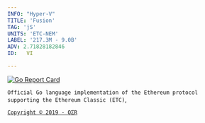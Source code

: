 ```yaml
---
INFO: "Hyper-V"
TITLE: 'Fusion'
TAG: 'jS'
UNITS: 'ETC-NEM'
LABEL: '217.3M - 9.0B'
ADV: 2.71828182846
ID:   VI

---
```

[![Go Report Card](https://goreportcard.com/badge/github.com/ethereumproject/go-ethereum)](https://goreportcard.com/report/github.com/ethereumproject/go-ethereum)

`Official Go language implementation of the Ethereum protocol supporting the Ethereum Classic (ETC)`,

[` Copyright © 2019 - OΣR `](https://www.mcafeesecure.com/verify?host=ozturna.info)
